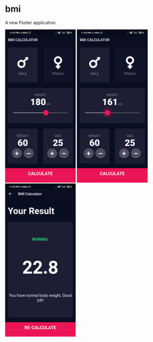 # bmi

A new Flutter application.

<img src="images/1.jpg" height="500">
<img src="images/2.jpg" height="500">
<img src="images/3.jpg" height="500">

